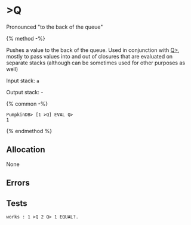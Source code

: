 # \>Q

Pronounced "to the back of the queue"

{% method -%}

Pushes a value to the back of the queue. Used in conjunction with [Q>](FROM_BQ.md), mostly
to pass values into and out of closures that are evaluated on separate stacks (although can be
sometimes used for other purposes as well)

Input stack: `a`

Output stack: -

{% common -%}

```
PumpkinDB> [1 >Q] EVAL Q>
1
```

{% endmethod %}

## Allocation

None

## Errors

## Tests

```test
works : 1 >Q 2 Q> 1 EQUAL?.
```
